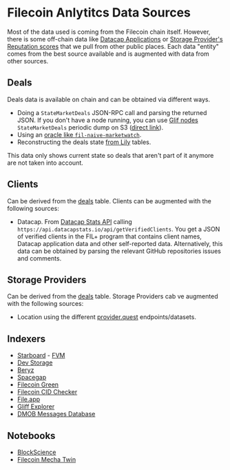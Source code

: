 # Filecoin Anlytitcs Data Sources

Most of the data used is coming from the Filecoin chain itself. However, there is some off-chain data like [Datacap Applications](https://docs.filecoin.io/basics/how-storage-works/filecoin-plus) or [Storage Provider's Reputation scores](https://filecoin.io/blog/posts/reputation-systems-in-filecoin/) that we pull from other public places. Each data "entity" comes from the best source available and is augmented with data from other sources.

## Deals

Deals data is available on chain and can be obtained via different ways.

- Doing a `StateMarketDeals` JSON-RPC call and parsing the returned JSON. If you don't have a node running, you can use [Glif nodes](https://lotus.filecoin.io/lotus/developers/glif-nodes/) `StateMarketDeals` periodic dump on S3 ([direct link](https://marketdeals.s3.amazonaws.com/StateMarketDeals.json.zst)).
- Using an [oracle like `fil-naive-marketwatch`](https://github.com/ribasushi/fil-naive-marketwatch).
- Reconstructing the deals state [from Lily](https://lilium.sh/) tables.

This data only shows current state so deals that aren't part of it anymore are not taken into account.

## Clients

Can be derived from the [deals](#deals) table. Clients can be augmented with the following sources:

- Datacap. From [Datacap Stats API](https://datacapstats.io/) calling `https://api.datacapstats.io/api/getVerifiedClients`. You get a JSON of verified clients in the FIL+ program that contains client names, Datacap application data and other self-reported data. Alternatively, this data can be obtained by parsing the relevant GitHub repositories issues and comments.

## Storage Providers

Can be derived from the [deals](#deals) table. Storage Providers cab ve augmented with the following sources:

- Location using the different [provider.quest](https://provider.quest/) endpoints/datasets.

## Indexers

- [Starboard](https://dashboard.starboard.ventures/dashboard) - [FVM](https://fvm.starboard.ventures/)
- [Dev Storage](https://dev.storage/)
- [Beryz](https://beryx.zondax.ch/)
- [Spacegap](https://spacegap.github.io)
- [Filecoin Green](https://filecoin.energy/)
- [Filecoin CID Checker](https://filecoin.tools/)
- [File.app](https://file.app/)
- [Gliff Explorer](https://explorer.glif.io/)
- [DMOB Messages Database](https://digitalmob.ro/)

## Notebooks

- [BlockScience](https://github.com/BlockScience)
- [Filecoin Mecha Twin](https://github.com/protocol/filecoin-mecha-twin)
